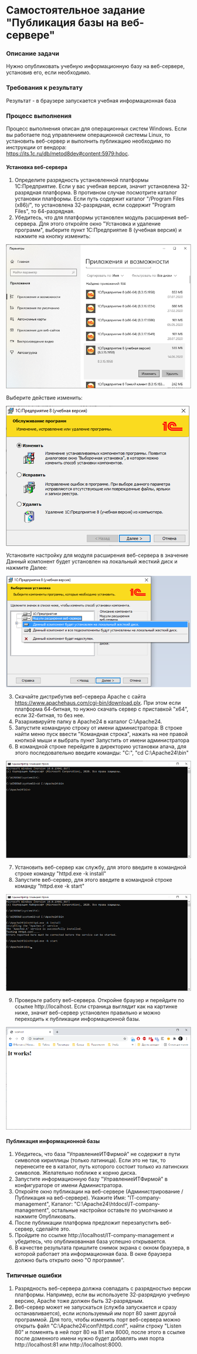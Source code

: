 # Самостоятельное задание "Публикация базы на веб-сервере"

### Описание задачи
Нужно опубликовать учебную информационную базу на веб-сервере, установив его, если необходимо.

### Требования к результату
Результат - в браузере запускается учебная информационная база

### Процесс выполнения

Процесс выполнения описан для операционных систем Windows. Если вы работаете под управлением операционной системы Linux, то установить веб-сервер и выполнить публикацию необходимо по инструкции от вендора: https://its.1c.ru/db/metod8dev#content:5979:hdoc.

#### Установка веб-сервера

1. Определите разрядность установленной платформы 1С:Предприятие. Если у вас учебная версия, значит установлена 32-разрядная платформа. В противном случае посмотрите каталог установки платформы. Если путь содержит каталог "/Program Files (x86)/", то установлена 32-разрядная, если содержит "Program Files", то 64-разрядная.
2. Убедитесь, что для платформы установлен модуль расширения веб-сервера. Для этого откройте окно "Установка и удаление программ", выберите пункт 1С:Предприятие 8 (учебная версия) и нажмите на кнопку изменить:

![Изменение установки](homework-7-2-before-1.png)

Выберите действие изменить:

![Действие установки](homework-7-2-before-2.png)

Установите настройку для модуля расширения веб-сервера в значение Данный компонент будет установлен на локальный жесткий диск и нажмите Далее:

![Установка модуля расширения веб-сервера](homework-7-2-before-3.png)

3. Скачайте дистрибутив веб-сервера Apache с сайта https://www.apachehaus.com/cgi-bin/download.plx. При этом если платформа 64-битная, то нужно скачать сервер с приставкой "x64", если 32-битная, то без нее.
4. Разархивируйте папку в Apache24 в каталог C:\Apache24.
5. Запустите командную строку от имени администратора: В строке найти меню пуск ввести "Командная строка", нажать на нее правой кнопкой мыши и выбрать пункт Запустить от имени администратора
6. В командной строке перейдите в директорию установки апача, для этого последовательно введите команды: "C:", "cd C:\Apache24\bin"

![Командная строка в директории веб-сервера](homework-7-2-before-4.png)

7. Установить веб-сервер как службу, для этого введите в командной строке команду "httpd.exe -k install"
8. Запустите веб-сервер, для этого введите в командной строке команду "httpd.exe -k start"

![Установка веб-сервера как службы](homework-7-2-before-5.png)

9. Проверьте работу веб-сервера. Откройне браузер и перейдите по ссылке http://localhost. Если страница выглядит как на картинке ниже, значит веб-сервер установлен правильно и можно переходить к публикации информационной базы.

![Приветствие веб-сервера](homework-7-2-before-6.png)

#### Публикация информационной базы

1. Убедитесь, что база "УправлениеИТФирмой" не содержит в пути символов кириллицы (только латиница). Если это не так, то перенесите ее в каталог, путь которого состоит только из латинских символов. Желательно поближе к корню диска.
2. Запустите информационную базу "УправлениеИТФирмой" в конфигураторе от имени Администратора.
3. Откройте окно публикации на веб-сервере (Администрирование / Публикация на веб-сервере). Укажите Имя: "IT-company-management", Каталог: "C:\Apache24\htdocs\IT-company-management\", остальные настройки оставьте по умолчанию и нажмите Опубликовать.
4. После публикации платформа предложит перезапустить веб-сервер, сделайте это.
5. Пройдите по ссылке http://localhost/IT-company-management и убедитесь, что опубликованная база успешно открывается.
6. В качестве результата пришлите снимок экрана с окном браузера, в которой работает эта информационная база. В окне браузера должно быть открыто окно "О программе".

### Типичные ошибки
1. Разрядность веб-сервера должна совпадать с разрядностью версии платформы. Например, если вы используете 32-разрядную учебную версию, Apache тоже должен быть 32-разрядным.
2. Веб-сервер может не запускаться (служба запускается и сразу останавливается), если используемый им порт 80 занят другой программой. Для того, чтобы изменить порт веб-сервера можно открыть файл "C:\Apache24\conf\httpd.conf", найти строку "Listen 80" и поменять в ней порт 80 на 81 или 8000, после этого в ссылке после доменного имени нужно будет добавлять имя порта http://localhost:81 или http://localhost:8000.
